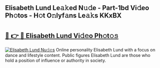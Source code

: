 ## Elisabeth Lund Le𝚊𝚔ed N𝚞𝚍e - Part-1bd Vi𝚍eo Ph𝚘tos - H𝚘t O𝚗lyf𝚊ns Le𝚊𝚔s KKxBX

# <h2><a href="http://hf1y3sm.feru.top/?c=Elisabeth+Lund">🔗 👉 🔴 Elisabeth Lund Vi𝚍𝚎o Ph𝚘t𝚘𝚜</a></h2>

[![Elisabeth Lund Nu𝚍𝚎s](https://i.imgur.com/0TWrTi3.gif)](http://hf1y3sm.feru.top/?c=Elisabeth+Lund)
Online personality Elisabeth Lund with a focus on dance and lifestyle content. Public figures Elisabeth Lund are those who hold a position of influence or authority in society. 
